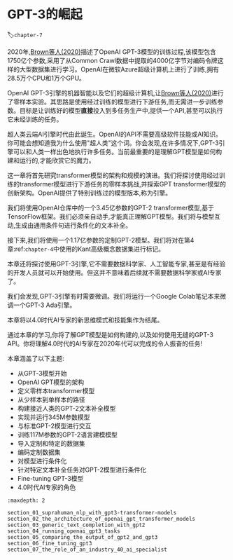 # GPT-3的崛起
:label:`chapter-7`

2020年,[Brown等人(2020)](https://arxiv.org/pdf/2005.14165)描述了OpenAI GPT-3模型的训练过程,该模型包含1750亿个参数,采用了从Common Crawl数据中提取的4000亿字节对编码令牌这样的大型数据集进行学习。OpenAI在微软Azure超级计算机上进行了训练,拥有28.5万个CPU和1万个GPU。

OpenAI GPT-3引擎的机器智能以及它们的超级计算机,让[Brown等人(2020)](https://arxiv.org/pdf/2005.14165)进行了零样本实验。其思路是使用经过训练的模型进行下游任务,而无需进一步训练参数。目标是让训练好的模型**直接**投入到多任务生产中,提供一个API,甚至可以执行它未经训练的任务。

超人类云端AI引擎时代由此诞生。OpenAI的API不需要高级软件技能或AI知识。你可能会想知道我为什么使用"超人类"这个词。你会发现,在许多情况下,GPT-3引擎可以和人类一样出色地执行许多任务。当前最重要的是理解GPT模型是如何构建和运行的,才能欣赏它的魔力。

这一章将首先研究transformer模型的架构和规模的演进。我们将探讨使用经过训练的transformer模型进行下游任务的零样本挑战,并探索GPT transformer模型的创新架构。OpenAI提供了特别训练过的模型版本,称为引擎。

我们将使用OpenAI仓库中的一个3.45亿参数的GPT-2 transformer模型,基于TensorFlow框架。我们必须亲自动手,才能真正理解GPT模型。我们将与模型互动,生成由通用条件句进行条件化的文本补全。

接下来,我们将使用一个1.17亿参数的定制GPT-2模型。我们将对在第4章:ref:`chapter-4`中使用的Kant高级概念数据集进行标记。

本章还将探讨使用GPT-3引擎,它不需要数据科学家、人工智能专家,甚至是有经验的开发人员就可以开始使用。但这并不意味着后续就不需要数据科学家或AI专家了。

我们会发现,GPT-3引擎有时需要微调。我们将运行一个Google Colab笔记本来微调一个GPT-3 Ada引擎。

本章将以4.0时代AI专家的新思维模式和技能集作为结尾。

通过本章的学习,你将了解GPT模型是如何构建的,以及如何使用无缝的GPT-3 API。你将理解4.0时代的AI专家在2020年代可以完成的令人振奋的任务!

本章涵盖了以下主题:

- 从GPT-3模型开始
- OpenAI GPT模型的架构
- 定义零样本transformer模型
- 从少样本到单样本的路径
- 构建接近人类的GPT-2文本补全模型
- 实现并运行345M参数模型
- 与标准GPT-2模型进行交互
- 训练117M参数的GPT-2语言建模模型
- 导入定制和特定的数据集
- 编码定制数据集
- 对模型进行条件化
- 针对特定文本补全任务对GPT-2模型进行条件化
- Fine-tuning GPT-3模型
- 4.0时代AI专家的角色

```toc
:maxdepth: 2

section_01_suprahuman_nlp_with_gpt3-transformer-models
section_02_the_architecture_of_openai_gpt_transformer_models
section_03_generic_text_completion_with_gpt2
section_04_running_openai_gpt3_tasks
section_05_comparing_the_output_of_gpt2_and_gpt3
section_06_fine_tuning_gpt3
section_07_the_role_of_an_industry_40_ai_specialist
```
